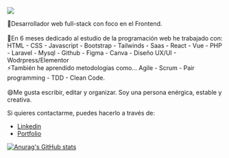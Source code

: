 <img src="https://media.giphy.com/media/22A4ytrr6wPZSqQKAD/giphy.gif">

🌱Desarrollador web full-stack con foco en el Frontend.<br>
<br>
🔭En 6 meses dedicado al estudio de la programación web he trabajado con: HTML - CSS - Javascript - Bootstrap - Tailwinds - Saas - React - Vue - PHP - Laravel - Mysql - Github - Figma - Canva - Diseño UX/UI - Wodrpress/Elementor <br>
⚡También he aprendido metodologías como... Agile - Scrum - Pair programming - TDD - Clean Code. <br>
<br>
😄Me gusta escribir, editar y organizar. Soy una persona enérgica, estable y creativa. <br>

Si quieres contactarme, puedes hacerlo a través de: 
- [Linkedin] 
- [Portfolio]

[![Anurag's GitHub stats](https://github-readme-stats.vercel.app/api?username=martindejos)](https://github.com/anuraghazra/github-readme-stats)


<!-- links -->
[Linkedin]: https://www.linkedin.com/in/mart%C3%ADn-madridejos-b832a4212/
[Portfolio]: https://60f6c7f2fb69ef00072b6a1c--kind-lewin-93aa27.netlify.app/#/



